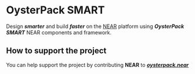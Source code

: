 # OysterPack SMART 
Design ***smarter*** and build ***faster*** on the [NEAR][1] platform using ***OysterPack SMART*** NEAR components and framework.

## How to support the project
You can help support the project by contributing **NEAR** to [***oysterpack.near***][2]

[1]: https://near.org/
[2]: https://wallet.near.org/send-money